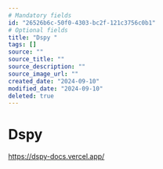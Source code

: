 ```yaml
---
# Mandatory fields
id: "26526b6c-50f0-4303-bc2f-121c3756c0b1"
# Optional fields
title: "Dspy "
tags: []
source: ""
source_title: ""
source_description: ""
source_image_url: ""
created_date: "2024-09-10"
modified_date: "2024-09-10"
deleted: true
---
```

# Dspy


https://dspy-docs.vercel.app/

